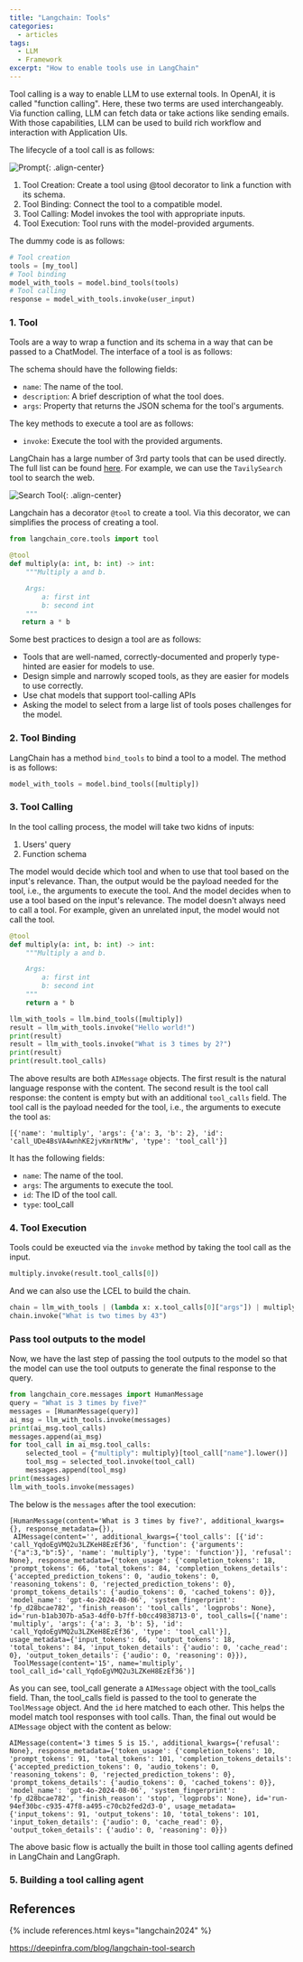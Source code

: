 ```yaml
---
title: "Langchain: Tools"
categories:
  - articles
tags:
  - LLM
  - Framework
excerpt: "How to enable tools use in LangChain"
---
```


Tool calling is a way to enable LLM to use external tools. In OpenAI, it is called "function calling". Here, these two terms are used interchangeably. Via function calling, LLM can fetch data or take actions like sending emails. With those capabilities, LLM can be used to build rich workflow and interaction with Application UIs.

The lifecycle of a tool call is as follows:

![Prompt](/assets/images/articles/tool_call.png){: .align-center}

1. Tool Creation: Create a tool using @tool decorator to link a function with its schema. 
2. Tool Binding: Connect the tool to a compatible model. 
3. Tool Calling: Model invokes the tool with appropriate inputs. 
4. Tool Execution: Tool runs with the model-provided arguments.

The dummy code is as follows: 
```python
# Tool creation
tools = [my_tool]
# Tool binding
model_with_tools = model.bind_tools(tools)
# Tool calling 
response = model_with_tools.invoke(user_input)
```
### 1. Tool 

Tools are a way to wrap a function and its schema in a way that can be passed to a ChatModel. The interface of a tool is as follows:

The schema should have the following fields:
* `name`: The name of the tool.
* `description`: A brief description of what the tool does.
* `args`: Property that returns the JSON schema for the tool's arguments.

The key methods to execute a tool are as follows:
* `invoke`: Execute the tool with the provided arguments.

LangChain has a large number of 3rd party tools that can be used directly. The full list can be found [here](https://python.langchain.com/docs/integrations/tools/). For example, we can use the `TavilySearch` tool to search the web.


![Search Tool](/assets/images/articles/search_tool.png){: .align-center}


Langchain has a decorator `@tool` to create a tool. Via this decorator, we can simplifies the process of creating a tool.

```python
from langchain_core.tools import tool

@tool
def multiply(a: int, b: int) -> int:
    """Multiply a and b.

    Args:
        a: first int
        b: second int
    """
   return a * b
```
Some best practices to design a tool are as follows:
* Tools that are well-named, correctly-documented and properly type-hinted are easier for models to use.
* Design simple and narrowly scoped tools, as they are easier for models to use correctly.
* Use chat models that support tool-calling APIs
* Asking the model to select from a large list of tools poses challenges for the model.

### 2. Tool Binding

LangChain has a method `bind_tools` to bind a tool to a model. The method is as follows: 

```python
model_with_tools = model.bind_tools([multiply])
```

### 3. Tool Calling

In the tool calling process, the model will take two kidns of inputs: 
1. Users' query 
2. Function schema 

The model would decide which tool and when to use that tool based on the input's relevance. Than, the output would be the payload needed for the tool, i.e., the arguments to execute the tool. And the model decides when to use a tool based on the input's relevance. The model doesn't always need to call a tool. For example, given an unrelated input, the model would not call the tool. 

```python
@tool
def multiply(a: int, b: int) -> int:
    """Multiply a and b.

    Args:
        a: first int
        b: second int
    """
    return a * b

llm_with_tools = llm.bind_tools([multiply])
result = llm_with_tools.invoke("Hello world!")
print(result)
result = llm_with_tools.invoke("What is 3 times by 2?")
print(result)
print(result.tool_calls)
```
The above results are both `AIMessage` objects. The first result is the natural language response with the content. The second result is the tool call response: the content is empty but with an additional `tool_calls` field. The tool call is the payload needed for the tool, i.e., the arguments to execute the tool as:

```
[{'name': 'multiply', 'args': {'a': 3, 'b': 2}, 'id': 'call_UDe4BsVA4wnhKE2jvKmrNtMw', 'type': 'tool_call'}]
```
It has the following fields:
* `name`: The name of the tool.
* `args`: The arguments to execute the tool.
* `id`: The ID of the tool call.
* `type`: tool_call

### 4. Tool Execution

Tools could be exeucted via the `invoke` method by taking the tool call as the input. 

```python
multiply.invoke(result.tool_calls[0])
```

And we can also use the LCEL to build the chain.

```python
chain = llm_with_tools | (lambda x: x.tool_calls[0]["args"]) | multiply
chain.invoke("What is two times by 43")
```
### Pass tool outputs to the model

Now, we have the last step of passing the tool outputs to the model so that the model can use the tool outputs to generate the final response to the query.

```python
from langchain_core.messages import HumanMessage
query = "What is 3 times by five?"
messages = [HumanMessage(query)]
ai_msg = llm_with_tools.invoke(messages)
print(ai_msg.tool_calls)
messages.append(ai_msg)
for tool_call in ai_msg.tool_calls:
    selected_tool = {"multiply": multiply}[tool_call["name"].lower()]
    tool_msg = selected_tool.invoke(tool_call)
    messages.append(tool_msg)
print(messages)
llm_with_tools.invoke(messages)
```
The below is the `messages` after the tool execution:
```
[HumanMessage(content='What is 3 times by five?', additional_kwargs={}, response_metadata={}),
 AIMessage(content='', additional_kwargs={'tool_calls': [{'id': 'call_YqdoEgVMQ2u3LZKeH8EzEf36', 'function': {'arguments': '{"a":3,"b":5}', 'name': 'multiply'}, 'type': 'function'}], 'refusal': None}, response_metadata={'token_usage': {'completion_tokens': 18, 'prompt_tokens': 66, 'total_tokens': 84, 'completion_tokens_details': {'accepted_prediction_tokens': 0, 'audio_tokens': 0, 'reasoning_tokens': 0, 'rejected_prediction_tokens': 0}, 'prompt_tokens_details': {'audio_tokens': 0, 'cached_tokens': 0}}, 'model_name': 'gpt-4o-2024-08-06', 'system_fingerprint': 'fp_d28bcae782', 'finish_reason': 'tool_calls', 'logprobs': None}, id='run-b1ab307b-a5a3-4df0-b7ff-b0cc49838713-0', tool_calls=[{'name': 'multiply', 'args': {'a': 3, 'b': 5}, 'id': 'call_YqdoEgVMQ2u3LZKeH8EzEf36', 'type': 'tool_call'}], usage_metadata={'input_tokens': 66, 'output_tokens': 18, 'total_tokens': 84, 'input_token_details': {'audio': 0, 'cache_read': 0}, 'output_token_details': {'audio': 0, 'reasoning': 0}}),
 ToolMessage(content='15', name='multiply', tool_call_id='call_YqdoEgVMQ2u3LZKeH8EzEf36')]
```

As you can see, tool_call generate a `AIMessage` object with the tool_calls field. Than, the tool_calls field is passed to the tool to generate the `ToolMessage` object. And the `id` here matched to each other. This helps the model match tool responses with tool calls.  Than, the final out would be `AIMessage` object with the content as below: 
```
AIMessage(content='3 times 5 is 15.', additional_kwargs={'refusal': None}, response_metadata={'token_usage': {'completion_tokens': 10, 'prompt_tokens': 91, 'total_tokens': 101, 'completion_tokens_details': {'accepted_prediction_tokens': 0, 'audio_tokens': 0, 'reasoning_tokens': 0, 'rejected_prediction_tokens': 0}, 'prompt_tokens_details': {'audio_tokens': 0, 'cached_tokens': 0}}, 'model_name': 'gpt-4o-2024-08-06', 'system_fingerprint': 'fp_d28bcae782', 'finish_reason': 'stop', 'logprobs': None}, id='run-94ef30bc-c935-47f8-a495-c70cb2fed2d3-0', usage_metadata={'input_tokens': 91, 'output_tokens': 10, 'total_tokens': 101, 'input_token_details': {'audio': 0, 'cache_read': 0}, 'output_token_details': {'audio': 0, 'reasoning': 0}})
```

The above basic flow is actually the built in those tool calling agents defined in LangChain and LangGraph.


### 5. Building a tool calling agent


## References

{% include references.html keys="langchain2024" %}

https://deepinfra.com/blog/langchain-tool-search